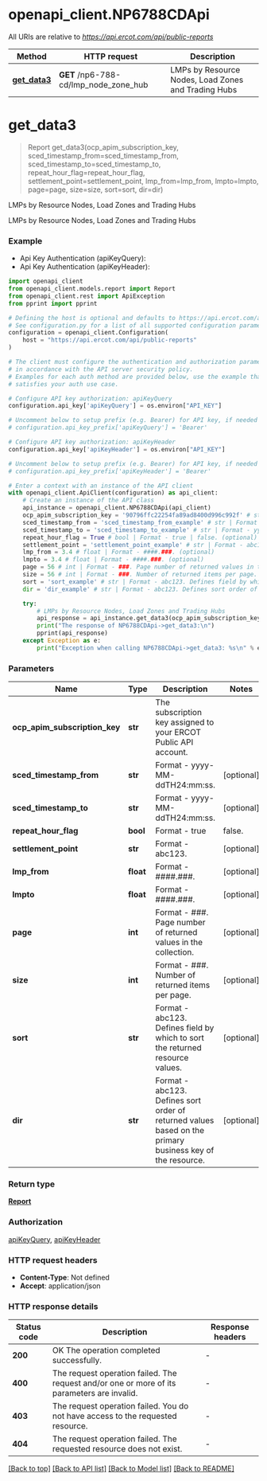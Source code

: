 # openapi_client.NP6788CDApi

All URIs are relative to *https://api.ercot.com/api/public-reports*

Method | HTTP request | Description
------------- | ------------- | -------------
[**get_data3**](NP6788CDApi.md#get_data3) | **GET** /np6-788-cd/lmp_node_zone_hub | LMPs by Resource Nodes, Load Zones and Trading Hubs


# **get_data3**
> Report get_data3(ocp_apim_subscription_key, sced_timestamp_from=sced_timestamp_from, sced_timestamp_to=sced_timestamp_to, repeat_hour_flag=repeat_hour_flag, settlement_point=settlement_point, lmp_from=lmp_from, lmpto=lmpto, page=page, size=size, sort=sort, dir=dir)

LMPs by Resource Nodes, Load Zones and Trading Hubs

LMPs by Resource Nodes, Load Zones and Trading Hubs

### Example

* Api Key Authentication (apiKeyQuery):
* Api Key Authentication (apiKeyHeader):

```python
import openapi_client
from openapi_client.models.report import Report
from openapi_client.rest import ApiException
from pprint import pprint

# Defining the host is optional and defaults to https://api.ercot.com/api/public-reports
# See configuration.py for a list of all supported configuration parameters.
configuration = openapi_client.Configuration(
    host = "https://api.ercot.com/api/public-reports"
)

# The client must configure the authentication and authorization parameters
# in accordance with the API server security policy.
# Examples for each auth method are provided below, use the example that
# satisfies your auth use case.

# Configure API key authorization: apiKeyQuery
configuration.api_key['apiKeyQuery'] = os.environ["API_KEY"]

# Uncomment below to setup prefix (e.g. Bearer) for API key, if needed
# configuration.api_key_prefix['apiKeyQuery'] = 'Bearer'

# Configure API key authorization: apiKeyHeader
configuration.api_key['apiKeyHeader'] = os.environ["API_KEY"]

# Uncomment below to setup prefix (e.g. Bearer) for API key, if needed
# configuration.api_key_prefix['apiKeyHeader'] = 'Bearer'

# Enter a context with an instance of the API client
with openapi_client.ApiClient(configuration) as api_client:
    # Create an instance of the API class
    api_instance = openapi_client.NP6788CDApi(api_client)
    ocp_apim_subscription_key = '90796ffc22254fa89ad8400d996c992f' # str | The subscription key assigned to your ERCOT Public API account.
    sced_timestamp_from = 'sced_timestamp_from_example' # str | Format - yyyy-MM-ddTH24:mm:ss. (optional)
    sced_timestamp_to = 'sced_timestamp_to_example' # str | Format - yyyy-MM-ddTH24:mm:ss. (optional)
    repeat_hour_flag = True # bool | Format - true | false. (optional)
    settlement_point = 'settlement_point_example' # str | Format - abc123. (optional)
    lmp_from = 3.4 # float | Format - ####.###. (optional)
    lmpto = 3.4 # float | Format - ####.###. (optional)
    page = 56 # int | Format - ###. Page number of returned values in the collection. (optional)
    size = 56 # int | Format - ###. Number of returned items per page. (optional)
    sort = 'sort_example' # str | Format - abc123. Defines field by which to sort the returned resource values. (optional)
    dir = 'dir_example' # str | Format - abc123. Defines sort order of returned values based on the primary business key of the resource. (optional)

    try:
        # LMPs by Resource Nodes, Load Zones and Trading Hubs
        api_response = api_instance.get_data3(ocp_apim_subscription_key, sced_timestamp_from=sced_timestamp_from, sced_timestamp_to=sced_timestamp_to, repeat_hour_flag=repeat_hour_flag, settlement_point=settlement_point, lmp_from=lmp_from, lmpto=lmpto, page=page, size=size, sort=sort, dir=dir)
        print("The response of NP6788CDApi->get_data3:\n")
        pprint(api_response)
    except Exception as e:
        print("Exception when calling NP6788CDApi->get_data3: %s\n" % e)
```



### Parameters


Name | Type | Description  | Notes
------------- | ------------- | ------------- | -------------
 **ocp_apim_subscription_key** | **str**| The subscription key assigned to your ERCOT Public API account. | 
 **sced_timestamp_from** | **str**| Format - yyyy-MM-ddTH24:mm:ss. | [optional] 
 **sced_timestamp_to** | **str**| Format - yyyy-MM-ddTH24:mm:ss. | [optional] 
 **repeat_hour_flag** | **bool**| Format - true | false. | [optional] 
 **settlement_point** | **str**| Format - abc123. | [optional] 
 **lmp_from** | **float**| Format - ####.###. | [optional] 
 **lmpto** | **float**| Format - ####.###. | [optional] 
 **page** | **int**| Format - ###. Page number of returned values in the collection. | [optional] 
 **size** | **int**| Format - ###. Number of returned items per page. | [optional] 
 **sort** | **str**| Format - abc123. Defines field by which to sort the returned resource values. | [optional] 
 **dir** | **str**| Format - abc123. Defines sort order of returned values based on the primary business key of the resource. | [optional] 

### Return type

[**Report**](Report.md)

### Authorization

[apiKeyQuery](../README.md#apiKeyQuery), [apiKeyHeader](../README.md#apiKeyHeader)

### HTTP request headers

 - **Content-Type**: Not defined
 - **Accept**: application/json

### HTTP response details

| Status code | Description | Response headers |
|-------------|-------------|------------------|
**200** | OK The operation completed successfully. |  -  |
**400** | The request operation failed. The request and/or one or more of its parameters are invalid. |  -  |
**403** | The request operation failed. You do not have access to the requested resource. |  -  |
**404** | The request operation failed. The requested resource does not exist. |  -  |

[[Back to top]](#) [[Back to API list]](../README.md#documentation-for-api-endpoints) [[Back to Model list]](../README.md#documentation-for-models) [[Back to README]](../README.md)

